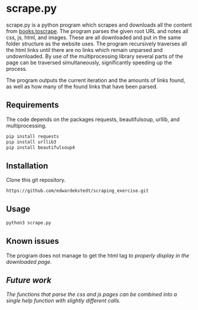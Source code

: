 # scrape.py

scrape.py is a python program which scrapes and downloads all the content from [books.toscrape](http://books.toscrape.com). The program parses the given root URL and notes all css, js, html, and images. These are all downloaded and put in the same folder structure as the website uses.
The program recursively traverses all the html links until there are no links which remain unparsed and undownloaded. By use of the multiprocessing library several parts of the page can be traversed simultaneously, significantly speeding up the process. 

The program outputs the current iteration and the amounts of links found, as well as how many of the found links that have been parsed.

## Requirements
The code depends on the packages requests, beautifulsoup, urllib, and multiprocessing.

```python
pip install requests
pip install urllib3
pip install beautifulsoup4
```
## Installation

Clone this git repository.
```bash
https://github.com/edwardekstedt/scraping_exercise.git
```
## Usage

```python
python3 scrape.py
```

## Known issues
The program does not manage to get the html tag <i> to properly display in the downloaded page. 

## Future work
The functions that parse the css and js pages can be combined into a single help function with slightly different calls. 